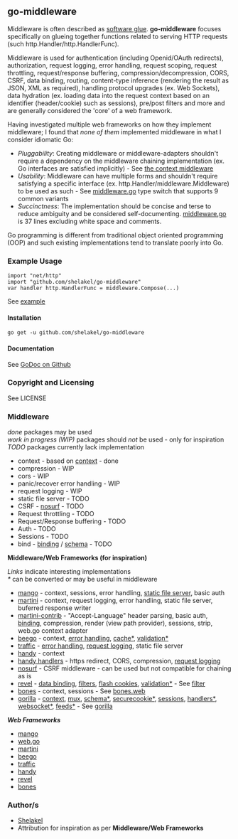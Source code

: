 ## go-middleware

Middleware is often described as [software glue](http://en.wikipedia.org/wiki/Middleware). **go-middleware** focuses specifically on glueing together functions related to serving HTTP requests (such http.Handler/http.HandlerFunc).  

Middleware is used for authentication (including Openid/OAuth redirects), authorization, request logging, error handling, request scoping, request throttling, request/response buffering, compression/decompression, CORS, CSRF, data binding, routing, content-type inference (rendering the result as JSON, XML as required), handling protocol upgrades (ex. Web Sockets), data hydration (ex. loading data into the request context based on an identifier (header/cookie) such as sessions), pre/post filters and more and are generally considered the 'core' of a web framework.

Having investigated multiple web frameworks on how they implement middleware; I found that *none of them* implemented middleware in what I consider idiomatic Go:

 * *Pluggability*: Creating middleware or middleware-adapters shouldn't require a dependency on the middleware chaining implementation (ex. Go interfaces are satisfied implicitly) - See [the context middleware](https://github.com/shelakel/go-middleware/blob/master/context/context.go)
 * *Usability*: Middleware can have multiple forms and shouldn't require satisfying a specific interface (ex. http.Handler/middleware.Middleware) to be used as such - See [middleware.go](https://github.com/shelakel/go-middleware/blob/master/middleware.go) type switch that supports 9 common variants
 * *Succinctness*: The implementation should be concise and terse to reduce ambiguity and be considered self-documenting. [middleware.go](https://github.com/shelakel/go-middleware/blob/master/middleware.go) is 37 lines excluding white space and comments.

Go programming is different from traditional object oriented programming (OOP) and such existing implementations tend to translate poorly into Go.

### Example Usage

    import "net/http"
    import "github.com/shelakel/go-middleware"
    var handler http.HandlerFunc = middleware.Compose(...)

See [example](https://github.com/shelakel/go-middleware/blob/master/example/example.go)

#### Installation

    go get -u github.com/shelakel/go-middleware 

#### Documentation
See [GoDoc on Github](http://godoc.org/github.com/shelakel/go-middleware)

### Copyright and Licensing
See LICENSE

### Middleware

*done* packages may be used  
*work in progress (WIP)* packages should *not* be used - only for inspiration  
*TODO* packages currently lack implementation  

 * context - based on [context](github.com/gorilla/context) - done
 * compression - WIP
 * cors - WIP
 * panic/recover error handling - WIP
 * request logging - WIP
 * static file server - TODO
 * CSRF - [nosurf](https://github.com/justinas/nosurf) - TODO
 * Request throttling - TODO
 * Request/Response buffering - TODO
 * Auth - TODO
 * Sessions - TODO
 * bind - [binding](https://github.com/codegangsta/martini-contrib/tree/master/binding) / [schema](http://www.gorillatoolkit.org/pkg/schema) - TODO

__Middleware/Web Frameworks (for inspiration)__

*Links* indicate interesting implementations  
*\** can be converted or may be useful in middleware

 * [mango](https://github.com/paulbellamy/mango) - context, sessions, error handling, [static file server](https://github.com/paulbellamy/mango/blob/master/static.go), basic auth
 * [martini](https://github.com/codegangsta/martini) - context, request logging, error handling, static file server, buferred response writer
 * [martini-contrib](https://github.com/codegangsta/martini-contrib) - "Accept-Language" header parsing, basic auth, [binding](https://github.com/codegangsta/martini-contrib/tree/master/binding), compression, render (view path provider), sessions, strip, web.go context adapter
 * [beego](https://github.com/astaxie/beego) - context, [error handling](https://github.com/astaxie/beego/blob/master/middleware/error.go), [cache*](https://github.com/astaxie/beego/tree/master/cache), [validation*](https://github.com/astaxie/beego/tree/master/validation)
 * [traffic](https://github.com/pilu/traffic) - [error handling](https://github.com/pilu/traffic/blob/master/show_errors_middleware.go), [request logging](https://github.com/pilu/traffic/blob/master/logger_middleware.go), static file server
 * [handy](https://github.com/go-web-framework/handy) - context
 * [handy handlers](https://github.com/streadway/handy) - https redirect, CORS, compression, [request logging](https://github.com/streadway/handy/tree/master/report)
 * [nosurf](https://github.com/justinas/nosurf) - CSRF middleware - can be used but not compatible for chaining as is
 * [revel](https://github.com/robfig/revel) - [data binding](https://github.com/robfig/revel/blob/master/binder.go), [filters](https://github.com/robfig/revel/blob/master/filter.go), [flash cookies](https://github.com/robfig/revel/blob/master/flash.go), [validation*](https://github.com/robfig/revel/blob/master/validation.go) - See [filter](https://github.com/robfig/revel/blob/master/filter.go)
 * [bones](https://github.com/peterskeide/bones) - context, sessions - See [bones.web](https://github.com/peterskeide/bones/tree/master/web)
 * [gorilla](https://github.com/gorilla/) - [context](https://github.com/gorilla/context), [mux](https://github.com/gorilla/mux), [schema*](https://github.com/gorilla/schema), [securecookie*](https://github.com/gorilla/securecookie), [sessions](https://github.com/gorilla/sessions), [handlers*](https://github.com/gorilla/handlers), [websocket*](https://github.com/gorilla/websocket), [feeds*](https://github.com/gorilla/feeds) - See [gorilla](https://github.com/gorilla/)

___Web Frameworks___

* [mango](https://github.com/paulbellamy/mango)
* [web.go](https://github.com/hoisie/web)
* [martini](https://github.com/codegangsta/martini)
* [beego](https://github.com/astaxie/beego)
* [traffic](https://github.com/pilu/traffic)
* [handy](https://github.com/go-web-framework/handy)
* [revel](https://github.com/robfig/revel)
* [bones](https://github.com/peterskeide/bones)

### Author/s

* [Shelakel](https://github.com/shelakel)
* Attribution for inspiration as per **Middleware/Web Frameworks**